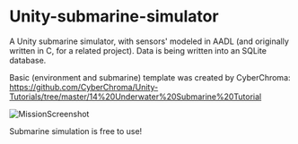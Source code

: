 # Unity-submarine-simulator
A Unity submarine simulator, with sensors' modeled in AADL (and originally written in C, for a related project).
Data is being written into an SQLite database.

Basic (environment and submarine) template was created by CyberChroma: https://github.com/CyberChroma/Unity-Tutorials/tree/master/14%20Underwater%20Submarine%20Tutorial

![MissionScreenshot](https://github.com/Jure13/Unity-submarine-simulator/assets/56198863/4e056ac8-f618-4ce0-b28c-4cab1aab48ca)

Submarine simulation is free to use!
